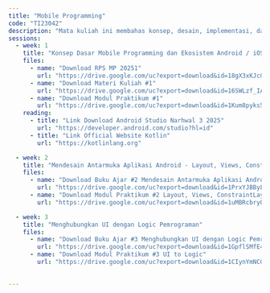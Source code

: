 ```yaml
---
title: "Mobile Programming"
code: "TI23042"
description: "Mata kuliah ini membahas konsep, desain, implementasi, dan pengujian aplikasi mobile berbasis Android. Mahasiswa dibekali kemampuan teknis membangun aplikasi native menggunakan Java/Kotlin, memanfaatkan sensor, layanan API eksternal, serta menerapkan arsitektur modern seperti MVVM dan Jetpack Compose. Pendekatan pembelajaran menggunakan Outcome-Based Education (OBE) dengan penekanan pada praktik, studi kasus, dan proyek akhir."
sessions:
  - week: 1
    title: "Konsep Dasar Mobile Programming dan Ekosistem Android / iOS"
    files:
      - name: "Download RPS MP 20251"
        url: "https://drive.google.com/uc?export=download&id=18gX3xKJcG-T16aXH7N0wiKiQ_Fi-UBZo"    
      - name: "Download Materi Kuliah #1"
        url: "https://drive.google.com/uc?export=download&id=16SWLzf_IAC9x1iauLtXwau8VlOgd6Toh"
      - name: "Download Modul Praktikum #1"
        url: "https://drive.google.com/uc?export=download&id=1Kum8pyks52GnqBVaFLXr4SUR800tDMxn"        
    reading:
      - title: "Link Download Android Studio Narhwal 3 2025"
        url: "https://developer.android.com/studio?hl=id"
      - title: "Link Official Website Kotlin"
        url: "https://kotlinlang.org"        

  - week: 2
    title: "Mendesain Antarmuka Aplikasi Android - Layout, Views, ConstraintLayout"
    files:
      - name: "Download Buku Ajar #2 Mendesain Antarmuka Aplikasi Android"
        url: "https://drive.google.com/uc?export=download&id=1PrxYJBByLN_clWG5FQv8_Q9H5cy1u-qE"
      - name: "Download Modul Praktikum #2 Layout, Views, ConstraintLayout"
        url: "https://drive.google.com/uc?export=download&id=1uMBRcbryOMScBV5dUPKQnY5JjElf74XN"        

  - week: 3
    title: "Menghubungkan UI dengan Logic Pemrograman"
    files:
      - name: "Download Buku Ajar #3 Menghubungkan UI dengan Logic Pemrograman"
        url: "https://drive.google.com/uc?export=download&id=1GpflSMfE45c3MhK_qv_cpzfPiKCkrjQz"
      - name: "Download Modul Praktikum #3 UI to Logic"
        url: "https://drive.google.com/uc?export=download&id=1CIynYmNCG6er_vm2wd_AxPoSH3cllZcO"
        

---
```

